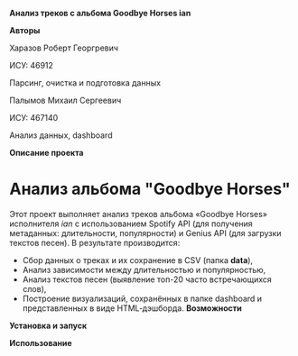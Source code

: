 **Анализ треков с альбома Goodbye Horses ian**

**Авторы**

Харазов Роберт Георгревич

ИСУ: 46912

Парсинг, очистка и подготовка данных

Палымов Михаил Сергеевич

ИСУ: 467140

Анализ данных, dashboard

**Описание проекта**

# Анализ альбома "Goodbye Horses"

Этот проект выполняет анализ треков альбома «Goodbye Horses» исполнителя *ian* с использованием Spotify API (для получения метаданных: длительности, популярности) и Genius API (для загрузки текстов песен). В результате производится:
  
- Сбор данных о треках и их сохранение в CSV (папка **data**),
- Анализ зависимости между длительностью и популярностью,
- Анализ текстов песен (выявление топ-20 часто встречающихся слов),
- Построение визуализаций, сохранённых в папке dashboard и представленных в виде HTML‑дэшборда.
**Возможности**


**Установка и запуск**

**Использование**
